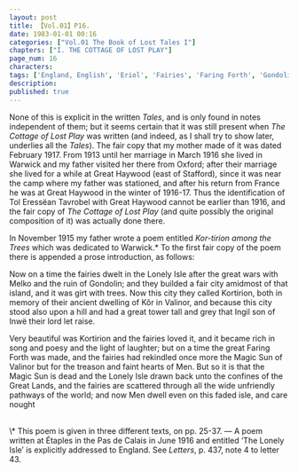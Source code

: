 ```yaml
---
layout: post
title: 【Vol.01】P16.
date: 1983-01-01 00:16
categories: ["Vol.01 The Book of Lost Tales I"]
chapters: ["I. THE COTTAGE OF LOST PLAY"]
page_num: 16
characters: 
tags: ['England, English', 'Eriol', 'Fairies', 'Faring Forth', 'Gondolin', 'Great Haywood', 'Great Lands']
description: 
published: true
---
```


None of this is explicit in the written <I>Tales</I>, and is only found in notes independent of them; but it seems certain that it was still present when <I>The Cottage of Lost Play</I> was written (and indeed, as I shall try to show later, underlies all the <I>Tales</I>). The fair copy that my mother made of it was dated February 1917. From 1913 until her marriage in March 1916 she lived in Warwick and my father visited her there from Oxford; after their marriage she lived for a while at Great Haywood (east of Stafford), since it was near the camp where my father was stationed, and after his return from France he was at Great Haywood in the winter of 1916-17. Thus the identification of Tol Eressëan Tavrobel with Great Haywood cannot be earlier than 1916, and the fair copy of <I>The Cottage of Lost Play</I> (and quite possibly the original composition of it) was actually done there.

In November 1915 my father wrote a poem entitled <I>Kor-tirion among the Trees</I> which was dedicated to Warwick.\* To the first fair copy of the poem there is appended a prose introduction, as follows:

Now on a time the fairies dwelt in the Lonely Isle after the great wars with Melko and the ruin of Gondolin; and they builded a fair city amidmost of that island, and it was girt with trees. Now this city they called Kortirion, both in memory of their ancient dwelling of Kôr in Valinor, and because this city stood also upon a hill and had a great tower tall and grey that Ingil son of Inwë their lord let raise.

Very beautiful was Kortirion and the fairies loved it, and it became rich in song and poesy and the light of laughter; but on a time the great Faring Forth was made, and the fairies had rekindled once more the Magic Sun of Valinor but for the treason and faint hearts of Men. But so it is that the Magic Sun is dead and the Lonely Isle drawn back unto the confines of the Great Lands, and the fairies are scattered through all the wide unfriendly pathways of the world; and now Men dwell even on this faded isle, and care nought

<br>
\* This poem is given in three different texts, on pp. 25-37. — A poem written at Étaples in the Pas de Calais in June 1916 and entitled ‘The Lonely Isle’ is explicitly addressed to England. See <I>Letters</I>, p. 437, note 4 to letter 43.

